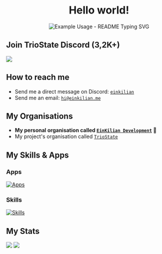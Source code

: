 <h1 align="center">Hello world!</h1>
<p align="center">
  <img src="https://readme-typing-svg.demolab.com/?lines=My+name+is+Kilian.;Iam+a+Project+Leader+and+Developer.;My+biggest+project+is+called+TrioState.;Join+our+discord+now+and+get+more+information+about+TrioState!;We+are+waiting+for+you!&font=Ubuntu&color=FF4040&center=true&width=600&height=50&duration=4000&pause=1000" alt="Example Usage - README Typing SVG">
</p>

## Join TrioState Discord (3,2K+)
[![](https://img.shields.io/discord/829056994689417256?label=discord&style=for-the-badge&logo=discord&color=5865F2&logoColor=white)](https://discord.gg/triostate)

## How to reach me
- Send me a direct message on Discord: [`einkilian`](https://discord.com/users/354007823157297153)
- Send me an email: [`hi@einkilian.me`](mailto:hi@einkilian.me)

## My Organisations
- **My personal organisation called [`EinKilian Development`](https://github.com/EinKilian-Development) 🧡**
- My project's organisation called [`TrioState`](https://github.com/TrioState)

## My Skills & Apps
### Apps 
[![Apps](https://skillicons.dev/icons?i=vscode,ps,github,git,stackoverflow,figma)](#) 
### Skills
[![Skills](https://skillicons.dev/icons?i=java,lua,php,nodejs,js,ts,html,css,md)](#)

## My Stats
![](http://github-profile-summary-cards.vercel.app/api/cards/profile-details?username=EinKilian&theme=transparent)
![](http://github-profile-summary-cards.vercel.app/api/cards/productive-time?username=EinKilian&theme=transparent&utcOffset=1)


